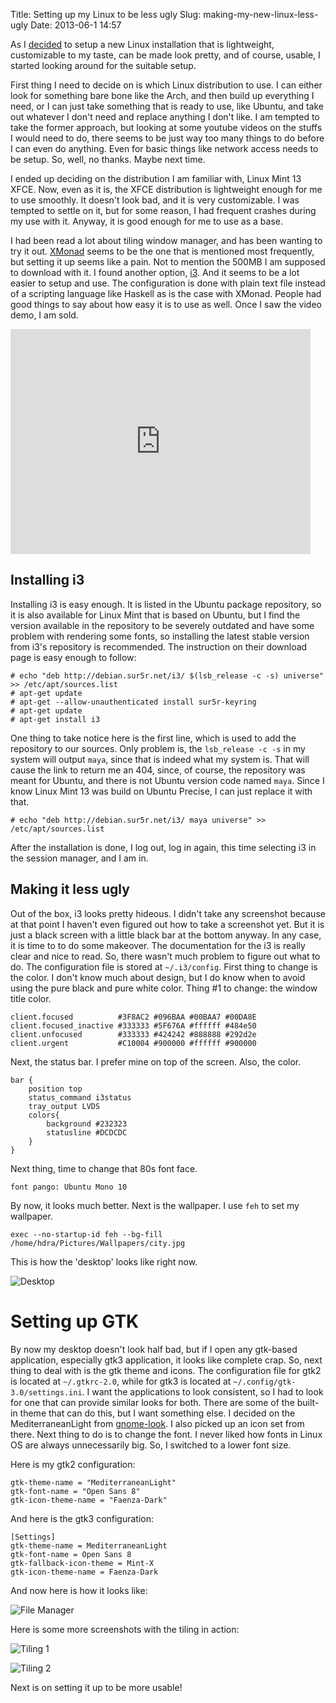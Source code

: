 Title: Setting up my Linux to be less ugly
Slug: making-my-new-linux-less-ugly
Date: 2013-06-1 14:57

As I [decided][lin] to setup a new Linux installation that is lightweight, customizable to my taste,
can be made look pretty, and of course, usable, I started looking around for the suitable 
setup.

First thing I need to decide on is which Linux distribution to use. I can either look for something
bare bone like the Arch, and then build up everything I need, or I can just take something that
is ready to use, like Ubuntu, and take out whatever I don't need and replace anything I don't like.
I am tempted to take the former approach, but looking at some youtube videos on the stuffs I would
need to do, there seems to be just way too many things to do before I can even do anything. Even 
for basic things like network access needs to be setup. So, well, no thanks. Maybe next time.

I ended up deciding on the distribution I am familiar with, Linux Mint 13 XFCE. Now, even as it is,
the XFCE distribution is lightweight enough for me to use smoothly. It doesn't look bad, and it
is very customizable. I was tempted to settle on it, but for some reason, I had frequent crashes
during my use with it. Anyway, it is good enough for me to use as a base. 

I had been read a lot about tiling window manager, and has been wanting to try it out. [XMonad][l1] 
seems to be the one that is mentioned most frequently, but setting it up seems like a pain. Not to 
mention the  500MB I am supposed to download with it. I found another option, [i3][l2]. And it seems 
to be a lot easier to setup and use. The configuration is done with plain text file instead of 
a scripting language like Haskell as is the case with XMonad. People had good things to say
about how easy it is to use as well. Once I saw the video demo, I am sold.

<iframe width="480" height="360" src="http://www.youtube.com/embed/Wx0eNaGzAZU" frameborder="0" allowfullscreen></iframe>

## Installing i3
Installing i3 is easy enough. It is listed in the Ubuntu package repository, so it is also available
for Linux Mint that is based on Ubuntu, but I find the version available in the repository to be
severely outdated and have some problem with rendering some fonts, so installing the latest 
stable version from i3's repository is recommended. The instruction on their download page is easy 
enough to follow:

    # echo "deb http://debian.sur5r.net/i3/ $(lsb_release -c -s) universe" >> /etc/apt/sources.list
    # apt-get update
    # apt-get --allow-unauthenticated install sur5r-keyring
    # apt-get update
    # apt-get install i3

One thing to take notice here is the first line, which is used to add the repository to our
sources. Only problem is, the `lsb_release -c -s` in my system will output `maya`, since that is
indeed what my system is. That will cause the link to return me an 404, since, of course, the 
repository was meant for Ubuntu, and there is not Ubuntu version code named `maya`. Since I 
know Linux Mint 13 was build on Ubuntu Precise, I can just replace it with that.

    # echo "deb http://debian.sur5r.net/i3/ maya universe" >> /etc/apt/sources.list

After the installation is done, I log out, log in again, this time selecting i3 in the session
manager, and I am in.


## Making it less ugly
Out of the box, i3 looks pretty hideous. I didn't take any screenshot because at that point
I haven't even figured out how to take a screenshot yet. But it is just a black screen with a 
little black bar at the bottom anyway. In any case, it is time to to do some makeover. The 
documentation for the i3 is really clear and nice to read. So, there wasn't much problem to 
figure out what to do. The configuration file is stored at `~/.i3/config`. First thing to change
is the color. I don't know much about design, but I do know when to avoid using the pure black and
pure white color. Thing #1 to change: the window title color.

    client.focused          #3F8AC2 #096BAA #00BAA7 #00DA8E
    client.focused_inactive #333333 #5F676A #ffffff #484e50
    client.unfocused        #333333 #424242 #888888 #292d2e
    client.urgent           #C10004 #900000 #ffffff #900000

Next, the status bar. I prefer mine on top of the screen. Also, the color.

    bar {
        position top
        status_command i3status
        tray_output LVDS
        colors{
            background #232323
            statusline #DCDCDC
        }
    }

Next thing, time to change that 80s font face.

    font pango: Ubuntu Mono 10

By now, it looks much better. Next is the wallpaper. I use `feh` to set my wallpaper.

    exec --no-startup-id feh --bg-fill /home/hdra/Pictures/Wallpapers/city.jpg

This is how the 'desktop' looks like right now.

![Desktop][p1]


# Setting up GTK
By now my desktop doesn't look half bad, but if I open any gtk-based application, especially
gtk3 application, it looks like complete crap. So, next thing to deal with is the gtk theme
and icons. The configuration file for gtk2 is located at `~/.gtkrc-2.0`, while for gtk3 is located
at `~/.config/gtk-3.0/settings.ini`. I want the applications to look consistent, so I had to
look for one that can provide similar looks for both. There are some of the built-in theme that can
do this, but I want something else. I decided on the MediterraneanLight from [gnome-look][l3].
I also picked up an icon set from there. Next thing to do is to change the font. I never liked
how fonts in Linux OS are always unnecessarily big. So, I switched to a lower font size.

Here is my gtk2 configuration:

    gtk-theme-name = "MediterraneanLight"
    gtk-font-name = "Open Sans 8"
    gtk-icon-theme-name = "Faenza-Dark"

And here is the gtk3 configuration:

    [Settings]
    gtk-theme-name = MediterraneanLight
    gtk-font-name = Open Sans 8
    gtk-fallback-icon-theme = Mint-X
    gtk-icon-theme-name = Faenza-Dark

And now here is how it looks like:

![File Manager][p2]

Here is some more screenshots with the tiling in action:

![Tiling 1][p3]

![Tiling 2][p4]

Next is on setting it up to be more usable!

[p1]: https://farm4.staticflickr.com/3665/8910945270_db72193fae.jpg
[p2]: https://farm6.staticflickr.com/5459/8910222885_22f206f546.jpg
[p3]: https://farm6.staticflickr.com/5444/8901017483_1e29ac330a.jpg
[p4]: https://farm4.staticflickr.com/3724/8901630850_57c45b5fd2.jpg
[l1]: http://www.xmonad.org
[l2]: http://www.i3wm.org
[l3]: http://www.gnome-look.org
[lin]: |filename|/linux-again.md